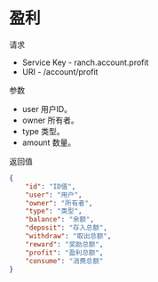# 盈利

请求
- Service Key - ranch.account.profit
- URI - /account/profit

参数
- user 用户ID。
- owner 所有者。
- type 类型。
- amount 数量。

返回值
```json
{
    "id": "ID值",
    "user": "用户",
    "owner": "所有者",
    "type": "类型",
    "balance": "余额",
    "deposit": "存入总额",
    "withdraw": "取出总额",
    "reward": "奖励总额",
    "profit": "盈利总额",
    "consume": "消费总额"
}
```
